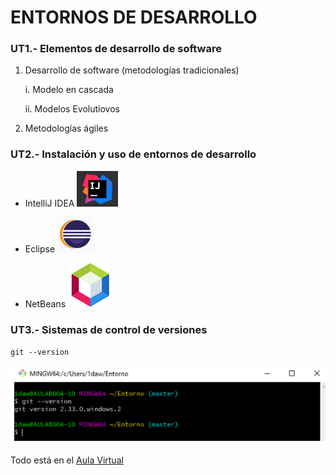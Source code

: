 # ENTORNOS DE DESARROLLO

### UT1.- Elementos de desarrollo de software

1. Desarrollo de software (metodologías tradicionales)

    i. Modelo en cascada

    ii. Modelos Evolutiovos

2. Metodologías ágiles

### UT2.- Instalación y uso de entornos de desarrollo

- IntelliJ IDEA <img src="material/IDEA.png" alt="Icono IntelliJ IDEA">

- Eclipse ![Icono Eclipse](material/eclipse.PNG)

- NetBeans ![Icono NetBeans](material/netbeans.PNG)

### UT3.- Sistemas de control de versiones

`git --version`

![git --version](material/imagen1.PNG)

Todo está en el <a href="https://aulavirtual33.educa.madrid.org/ies.quevedo.madrid/mod/assign/view.php?id=55417">Aula Virtual<a/>